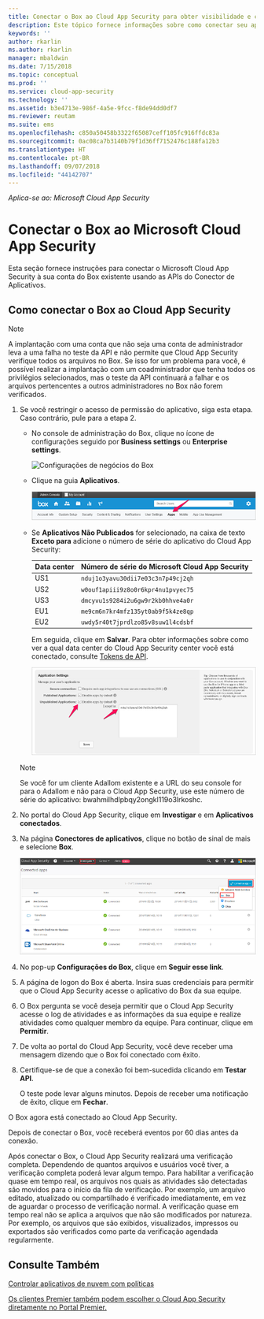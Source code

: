 ```yaml
---
title: Conectar o Box ao Cloud App Security para obter visibilidade e controle de uso | Microsoft Docs
description: Este tópico fornece informações sobre como conectar seu aplicativo do Box ao Cloud App Security usando o conector de API.
keywords: ''
author: rkarlin
ms.author: rkarlin
manager: mbaldwin
ms.date: 7/15/2018
ms.topic: conceptual
ms.prod: ''
ms.service: cloud-app-security
ms.technology: ''
ms.assetid: b3e4713e-986f-4a5e-9fcc-f8de94dd0df7
ms.reviewer: reutam
ms.suite: ems
ms.openlocfilehash: c850a50458b3322f65087ceff105fc916ffdc83a
ms.sourcegitcommit: 0ac08ca7b3140b79f1d36ff7152476c188fa12b3
ms.translationtype: HT
ms.contentlocale: pt-BR
ms.lasthandoff: 09/07/2018
ms.locfileid: "44142707"
---
```

*Aplica-se ao: Microsoft Cloud App Security*


# <a name="connect-box-to-microsoft-cloud-app-security"></a>Conectar o Box ao Microsoft Cloud App Security
Esta seção fornece instruções para conectar o Microsoft Cloud App Security à sua conta do Box existente usando as APIs do Conector de Aplicativos.  
  
## <a name="how-to-connect-box-to-cloud-app-security"></a>Como conectar o Box ao Cloud App Security  
  
> [!NOTE]  
>  A implantação com uma conta que não seja uma conta de administrador leva a uma falha no teste da API e não permite que Cloud App Security verifique todos os arquivos no Box. Se isso for um problema para você, é possível realizar a implantação com um coadministrador que tenha todos os privilégios selecionados, mas o teste da API continuará a falhar e os arquivos pertencentes a outros administradores no Box não forem verificados.  
  
1.  Se você restringir o acesso de permissão do aplicativo, siga esta etapa. Caso contrário, pule para a etapa 2.  
  
    -   No console de administração do Box, clique no ícone de configurações seguido por **Business settings** ou **Enterprise settings**.  
  
         ![Configurações de negócios do Box](./media/box-business-settings.png "box business settings")  
  
    -   Clique na guia **Aplicativos**.  
  
         ![Aplicativos do Box](./media/box-apps.png "box apps")  
  
    -   Se **Aplicativos Não Publicados** for selecionado, na caixa de texto **Exceto para** adicione o número de série do aplicativo do Cloud App Security:
     
         |Data center|Número de série do Microsoft Cloud App Security|
         |----|----|    
         |US1| `nduj1o3yavu30dii7e03c3n7p49cj2qh`|
         |US2|`w0ouf1apiii9z8o0r6kpr4nu1pvyec75`|
         |US3|`dmcyvu1s9284i2u6gw9r2kb0hhve4a0r`|
         |EU1|`me9cm6n7kr4mfz135yt0ab9f5k4ze8qp`|
         |EU2|`uwdy5r40t7jprdlzo85v8suw1l4cdsbf`|

        Em seguida, clique em **Salvar**. Para obter informações sobre como ver a qual data center do Cloud App Security center você está conectado, consulte [Tokens de API](api-tokens.md). 
  
         ![Configurações de exceção no Box](./media/box-settings-except-for.png "box settings except for")  
  
    > [!NOTE]  
    >  Se você for um cliente Adallom existente e a URL do seu console for para o Adallom e não para o Cloud App Security, use este número de série do aplicativo: bwahmilhdlpbqy2ongkl119o3lrkoshc.  
  
2.  No portal do Cloud App Security, clique em **Investigar** e em **Aplicativos conectados**.  
  
3.  Na página **Conectores de aplicativos**, clique no botão de sinal de mais e selecione **Box**.  
  
     ![Conectar ao Box](./media/connect-box.png "connect box")  
  
4.  No pop-up **Configurações do Box**, clique em **Seguir esse link**.  
  
5.  A página de logon do Box é aberta. Insira suas credenciais para permitir que o Cloud App Security acesse o aplicativo do Box da sua equipe.  
  
6.  O Box pergunta se você deseja permitir que o Cloud App Security acesse o log de atividades e as informações da sua equipe e realize atividades como qualquer membro da equipe. Para continuar, clique em **Permitir**.  
  
7.  De volta ao portal do Cloud App Security, você deve receber uma mensagem dizendo que o Box foi conectado com êxito.  
  
8.  Certifique-se de que a conexão foi bem-sucedida clicando em **Testar API**.  
  
     O teste pode levar alguns minutos. Depois de receber uma notificação de êxito, clique em **Fechar**.  
  
O Box agora está conectado ao Cloud App Security.  
 
Depois de conectar o Box, você receberá eventos por 60 dias antes da conexão.
  
Após conectar o Box, o Cloud App Security realizará uma verificação completa. Dependendo de quantos arquivos e usuários você tiver, a verificação completa poderá levar algum tempo. Para habilitar a verificação quase em tempo real, os arquivos nos quais as atividades são detectadas são movidos para o início da fila de verificação. Por exemplo, um arquivo editado, atualizado ou compartilhado é verificado imediatamente, em vez de aguardar o processo de verificação normal. A verificação quase em tempo real não se aplica a arquivos que não são modificados por natureza. Por exemplo, os arquivos que são exibidos, visualizados, impressos ou exportados são verificados como parte da verificação agendada regularmente.
  
## <a name="see-also"></a>Consulte Também  
[Controlar aplicativos de nuvem com políticas](control-cloud-apps-with-policies.md)   

[Os clientes Premier também podem escolher o Cloud App Security diretamente no Portal Premier.](https://premier.microsoft.com/)  
  
  